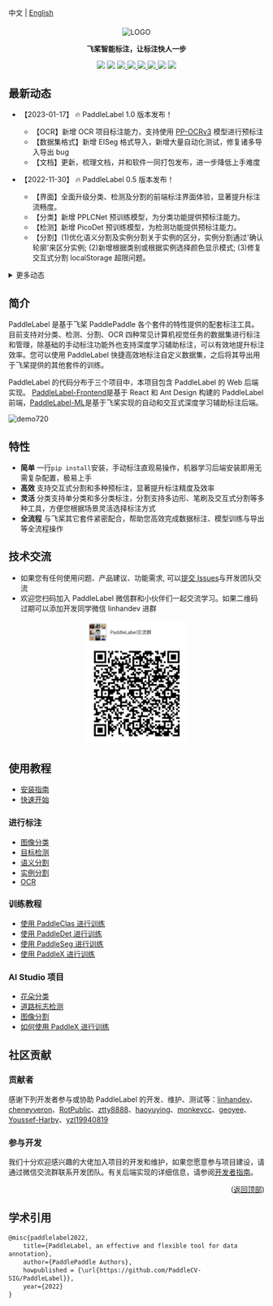 中文 | [English](/doc/EN/)

<div align="center">

<p align="center">
  <img src="https://user-images.githubusercontent.com/35907364/182084617-ea94f744-3a34-4193-98fe-5d6869a118fc.png" align="middle" alt="LOGO" width = "500" />
</p>

<b> 飞桨智能标注，让标注快人一步 </b>

<p>
<img src="https://img.shields.io/badge/python-3.8+-blue.svg">
<img src="https://img.shields.io/badge/os-linux%2C%20windows%2C%20macos-blue.svg"/>
<a href="https://github.com/PaddleCV-SIG/doc/blob/develop/LICENSE"> <img src="https://img.shields.io/badge/License-Apache_2.0-blue.svg"/> </a>
<a href="https://pypi.org/project/paddlelabel/"> <img src="https://img.shields.io/pypi/v/paddlelabel?color=blue"/> </a>
<a href="https://paddlecv-sig.github.io/doc/"><img src="https://img.shields.io/github/stars/PaddleCV-SIG/PaddleLabel?color=blue" /> </a>
<!-- <a href="https://github.com/PaddleCV-SIG/doc/network/members"> <img src="https://img.shields.io/github/forks/PaddleCV-SIG/PaddleLabel?color=blue"/></a> -->
<a href="https://pypistats.org/packages/paddlelabel"><img src="https://img.shields.io/pypi/dm/paddlelabel?color=blue"/> </a>
<a href="https://pepy.tech/project/paddlelabel"><img src="https://static.pepy.tech/personalized-badge/paddlelabel?period=total&units=international_system&left_color=grey&right_color=blue&left_text=Total%20Downloads"/></a>
<a href="https://github.com/PaddleCV-SIG/PaddleLabel/actions/workflows/cypress.yml"><img src="https://github.com/PaddleCV-SIG/PaddleLabel/actions/workflows/cypress.yml/badge.svg"></a>
</p>
</div>

## 最新动态

- 【2023-01-17】 :fire: PaddleLabel 1.0 版本发布！

  - 【OCR】新增 OCR 项目标注能力，支持使用 [PP-OCRv3](https://github.com/PaddlePaddle/PaddleOCR/blob/release/2.6/doc/doc_ch/PP-OCRv3_introduction.md) 模型进行预标注
  - 【数据集格式】新增 EISeg 格式导入，新增大量自动化测试，修复诸多导入导出 bug
  - 【文档】更新，梳理文档，并和软件一同打包发布，进一步降低上手难度

- 【2022-11-30】 :fire: PaddleLabel 0.5 版本发布！

  - 【界面】全面升级分类、检测及分割的前端标注界面体验，显著提升标注流畅度。
  - 【分类】新增 PPLCNet 预训练模型，为分类功能提供预标注能力。
  - 【检测】新增 PicoDet 预训练模型，为检测功能提供预标注能力。
  - 【分割】(1)优化语义分割及实例分割关于实例的区分，实例分割通过'确认轮廓'来区分实例; (2)新增根据类别或根据实例选择颜色显示模式; (3)修复交互式分割 localStorage 超限问题。

<details> <summary markdown="span">更多动态</summary>
- 【2022-08-18】 :fire: PaddleLabel 0.1 版本发布！
  - 【分类】支持单分类与多分类标注及标签的导入导出。简单灵活实现自定义数据集分类标注任务并导出供[PaddleClas](https://github.com/PaddlePaddle/PaddleClas)进行训练。
  - 【检测】支持检测框标注及标签的导入导出。快速上手生成自己的检测数据集并应用到[PaddleDetection](https://github.com/PaddlePaddle/PaddleDetection)。
  - 【分割】支持多边形、笔刷及交互式等多种标注方式，支持标注语义分割与实例分割两种场景。多种分割标注方式可灵活选择，方便将导出数据应用在[PaddleSeg](https://github.com/PaddlePaddle/PaddleSeg)获取个性化定制模型。
</details>

## 简介

PaddleLabel 是基于飞桨 PaddlePaddle 各个套件的特性提供的配套标注工具。目前支持对分类、检测、分割、OCR 四种常见计算机视觉任务的数据集进行标注和管理，除基础的手动标注功能外也支持深度学习辅助标注，可以有效地提升标注效率。您可以使用 PaddleLabel 快捷高效地标注自定义数据集，之后将其导出用于飞桨提供的其他套件的训练。

PaddleLabel 的代码分布于三个项目中，本项目包含 PaddleLabel 的 Web 后端实现。 [PaddleLabel-Frontend](https://github.com/PaddleCV-SIG/PaddleLabel-Frontend)是基于 React 和 Ant Design 构建的 PaddleLabel 前端，[PaddleLabel-ML](https://github.com/PaddleCV-SIG/PaddleLabel-ML)是基于飞桨实现的自动和交互式深度学习辅助标注后端。

![demo720](https://user-images.githubusercontent.com/71769312/185099439-3230cf80-798d-4a81-bcae-b88bcb714daa.gif)

## 特性

- **简单** 一行`pip install`安装，手动标注直观易操作，机器学习后端安装即用无需复杂配置，极易上手
- **高效** 支持交互式分割和多种预标注，显著提升标注精度及效率
- **灵活** 分类支持单分类和多分类标注，分割支持多边形、笔刷及交互式分割等多种工具，方便您根据场景灵活选择标注方式
- **全流程** 与飞桨其它套件紧密配合，帮助您高效完成数据标注、模型训练与导出等全流程操作

## 技术交流

- 如果您有任何使用问题、产品建议、功能需求, 可以[提交 Issues](https://github.com/PaddleCV-SIG/PaddleLabel/issues/new)与开发团队交流
- 欢迎您扫码加入 PaddleLabel 微信群和小伙伴们一起交流学习。如果二维码过期可以添加开发同学微信 linhandev 进群

<div align="center">
<img src="/doc/CN/assets/group_qr.png"  width = "200" />
</div>

## 使用教程

- [安装指南](/doc/CN/install.md)
- [快速开始](/doc/CN/quick_start.md)

### 进行标注

- [图像分类](/doc/CN/manual/classification.md)
- [目标检测](/doc/CN/manual/detection.md)
- [语义分割](/doc/CN/manual/semantic_segmentation.md)
- [实例分割](/doc/CN/manual/instance_segmentation.md)
- [OCR](/doc/CN/manual/ocr.md)

### 训练教程

- [使用 PaddleClas 进行训练](/doc/CN/training/PdLabel_PdClas.md)
- [使用 PaddleDet 进行训练](/doc/CN/training/PdLabel_PdDet.md)
- [使用 PaddleSeg 进行训练](/doc/CN/training/PdLabel_PdSeg.md)
- [使用 PaddleX 进行训练](/doc/CN/training/PdLabel_PdX.md)

### AI Studio 项目

- [花朵分类](https://aistudio.baidu.com/aistudio/projectdetail/4337003)
- [道路标志检测](https://aistudio.baidu.com/aistudio/projectdetail/4349280)
- [图像分割](https://aistudio.baidu.com/aistudio/projectdetail/4353528)
- [如何使用 PaddleX 进行训练](https://aistudio.baidu.com/aistudio/projectdetail/4383953)

## 社区贡献

### 贡献者

感谢下列开发者参与或协助 PaddleLabel 的开发、维护、测试等：[linhandev](https://github.com/linhandev)、[cheneyveron](https://github.com/cheneyveron)、[RotPublic](https://github.com/xiaoyixin-cmd)、[ztty8888](https://github.com/ztty8888)、[haoyuying](https://github.com/haoyuying)、[monkeycc](https://github.com/monkeycc)、[geoyee](https://github.com/geoyee)、[Youssef-Harby](https://github.com/Youssef-Harby)、[yzl19940819](https://github.com/yzl19940819)

### 参与开发

我们十分欢迎感兴趣的大佬加入项目的开发和维护，如果您愿意参与项目建设，请通过微信交流群联系开发团队。有关后端实现的详细信息，请参阅[开发者指南](/doc/CN/developers_guide.md)。

<p align="right">(<a href="#top">返回顶部</a>)</p>

<!-- quote-->

## 学术引用

```
@misc{paddlelabel2022,
    title={PaddleLabel, an effective and flexible tool for data annotation},
    author={PaddlePaddle Authors},
    howpublished = {\url{https://github.com/PaddleCV-SIG/PaddleLabel}},
    year={2022}
}
```

